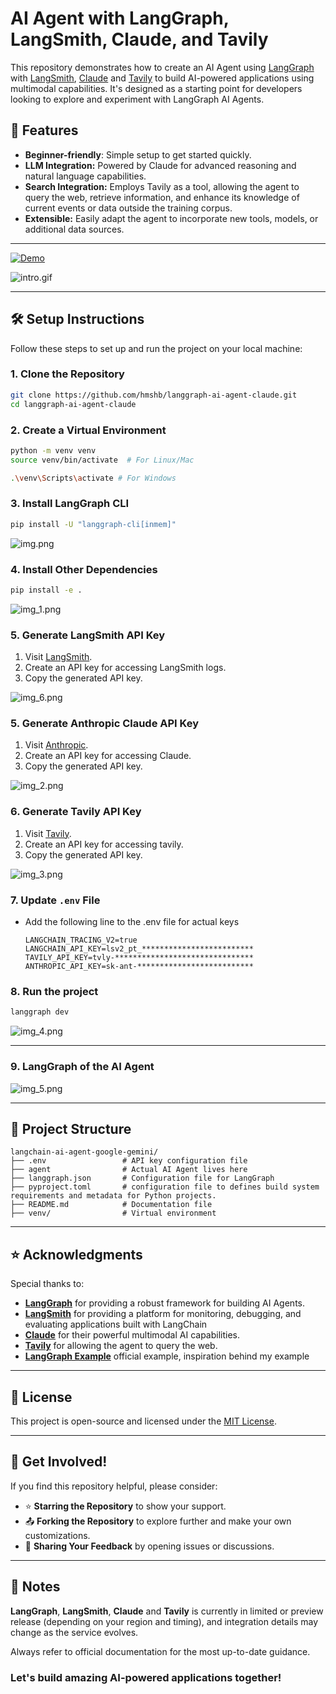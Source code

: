 # AI Agent with LangGraph, LangSmith, Claude, and Tavily

This repository demonstrates how to create an AI Agent using [LangGraph](https://langchain-ai.github.io/langgraph/) with [LangSmith](https://www.langchain.com/langsmith), [Claude](https://www.anthropic.com/claude) and [Tavily](https://tavily.com/) to build AI-powered applications using multimodal capabilities. It's designed as a starting point for developers looking to explore and experiment with LangGraph AI Agents.

## 🚀 Features
- **Beginner-friendly**: Simple setup to get started quickly.
- **LLM Integration:** Powered by Claude for advanced reasoning and natural language capabilities.
- **Search Integration:** Employs Tavily as a tool, allowing the agent to query the web, retrieve information, and enhance its knowledge of current events or data outside the training corpus.
- **Extensible:** Easily adapt the agent to incorporate new tools, models, or additional data sources.

---

[![Demo](https://img.shields.io/badge/Demo-Live-blue?style=for-the-badge)](intro.gif)

![intro.gif](intro.gif)

---

## 🛠️ Setup Instructions

Follow these steps to set up and run the project on your local machine:

### 1. Clone the Repository
```bash
git clone https://github.com/hmshb/langgraph-ai-agent-claude.git
cd langgraph-ai-agent-claude
```

### 2. Create a Virtual Environment
```bash
python -m venv venv
source venv/bin/activate  # For Linux/Mac

.\venv\Scripts\activate # For Windows
```

### 3. Install LangGraph CLI
```bash
pip install -U "langgraph-cli[inmem]"
```

![img.png](img.png)

### 4. Install Other Dependencies
```bash
pip install -e .
```

![img_1.png](img_1.png)

### 5. Generate LangSmith API Key
1. Visit [LangSmith](https://smith.langchain.com/settings).
2. Create an API key for accessing LangSmith logs.
3. Copy the generated API key.

![img_6.png](img_6.png)

### 5. Generate Anthropic Claude API Key
1. Visit [Anthropic](https://console.anthropic.com/settings/keys).
2. Create an API key for accessing Claude.
3. Copy the generated API key.

![img_2.png](img_2.png)

### 6. Generate Tavily API Key
1. Visit [Tavily](https://app.tavily.com/home).
2. Create an API key for accessing tavily.
3. Copy the generated API key.

![img_3.png](img_3.png)

### 7. Update ```.env``` File
 - Add the following line to the .env file for actual keys
    ```
    LANGCHAIN_TRACING_V2=true
    LANGCHAIN_API_KEY=lsv2_pt_*************************
    TAVILY_API_KEY=tvly-*******************************
    ANTHROPIC_API_KEY=sk-ant-**************************
    ```
   
### 8. Run the project
```bash
langgraph dev
```

![img_4.png](img_4.png)

---

### 9. LangGraph of the AI Agent

![img_5.png](img_5.png)

---

## 📂 Project Structure
```
langchain-ai-agent-google-gemini/
├── .env                 # API key configuration file
├── agent                # Actual AI Agent lives here
├── langgraph.json       # Configuration file for LangGraph
├── pyproject.toml       # configuration file to defines build system requirements and metadata for Python projects.
├── README.md            # Documentation file
├── venv/                # Virtual environment
```

---

## ⭐ Acknowledgments

Special thanks to:

- **[LangGraph](https://langchain-ai.github.io/langgraph/)** for providing a robust framework for building AI Agents.
- **[LangSmith](https://www.langchain.com/langsmith)** for providing a platform for monitoring, debugging, and evaluating applications built with LangChain
- **[Claude](https://www.anthropic.com/claude)** for their powerful multimodal AI capabilities.
- **[Tavily](https://tavily.com/)** for allowing the agent to query the web.
- **[LangGraph Example](https://langchain-ai.github.io/langgraph/tutorials/introduction/)** official example, inspiration behind my example

---

## 📜 License

This project is open-source and licensed under the [MIT License](LICENSE).

---

## 📢 Get Involved!

If you find this repository helpful, please consider:

- ⭐ **Starring the Repository** to show your support.
- 📤 **Forking the Repository** to explore further and make your own customizations.
- 💬 **Sharing Your Feedback** by opening issues or discussions.

---

## 📝 Notes

 **LangGraph**, **LangSmith**, **Claude** and **Tavily** is currently in limited or preview release (depending on your region and timing), and integration details may change as the service evolves. 
 
Always refer to official documentation for the most up-to-date guidance.

### Let's build amazing AI-powered applications together!
